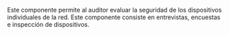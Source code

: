 Este componente permite al auditor evaluar la seguridad de los dispositivos individuales de la red. Este componente consiste en entrevistas, encuestas e inspección de dispositivos.
